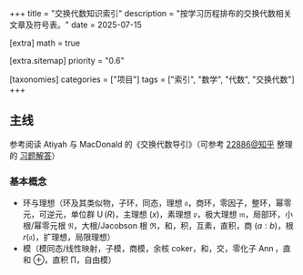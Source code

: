+++
title = "交换代数知识索引"
description = "按学习历程排布的交换代数相关文章及符号表。"
date = 2025-07-15

[extra]
math = true

[extra.sitemap]
priority = "0.6"

[taxonomies]
categories = ["项目"]
tags = ["索引", "数学", "代数", "交换代数"]
+++

## 主线
参考阅读 Atiyah 与 MacDonald 的《交换代数导引》（可参考 [22886@知乎](https://www.zhihu.com/people/22886-69) 整理的 [习题解答](https://www.zhihu.com/column/c_1745120001231761408)）

### 基本概念
- 环与理想（环及其类似物，子环，同态，理想 $\mathfrak{a}$，商环，零因子，整环，幂零元，可逆元，单位群 $\operatorname{U}(R)$，主理想 $(x)$，素理想 $\mathfrak{p}$，极大理想 $\mathfrak{m}$，局部环，小根/幂零元根 $\mathfrak{N}$，大根/Jacobson 根 $\mathfrak{R}$，和，积，互素，直积，商 $(a:b)$，根 $r(\mathfrak{a})$，扩理想，局限理想）
- 模（模同态/线性映射，子模，商模，余核 $\text{coker}$，和，交，零化子 $\operatorname{Ann}$，直和 $\oplus$，直积 $\prod$，自由模）
